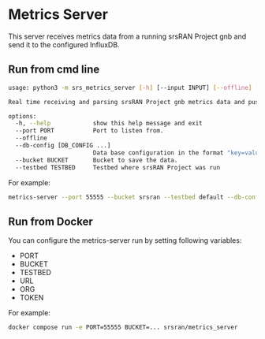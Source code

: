 # Metrics Server

This server receives metrics data from a running srsRAN Project gnb and send it to the configured InfluxDB.

## Run from cmd line

```bash
usage: python3 -m srs_metrics_server [-h] [--input INPUT] [--offline] [--db-config [DB_CONFIG ...]] [--bucket BUCKET]

Real time receiving and parsing srsRAN Project gnb metrics data and pushing it to influx db.

options:
  -h, --help            show this help message and exit
  --port PORT           Port to listen from.
  --offline
  --db-config [DB_CONFIG ...]
                        Data base configuration in the format "key=value key=value"
  --bucket BUCKET       Bucket to save the data.
  --testbed TESTBED     Testbed where srsRAN Project was run
```

For example:

```bash
metrics-server --port 55555 --bucket srsran --testbed default --db-config url=http://localhost:8086 org=srs token=605bc59413b7d5457d181ccf20f9fda15693f81b068d70396cc183081b264f3b
```

## Run from Docker

You can configure the metrics-server run by setting following variables:

- PORT
- BUCKET
- TESTBED
- URL
- ORG
- TOKEN

For example:

```bash
docker compose run -e PORT=55555 BUCKET=... srsran/metrics_server
```
